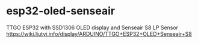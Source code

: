 # esp32-oled-senseair
TTGO ESP32 with SSD1306 OLED display and Senseair S8 LP Sensor
https://wiki.liutyi.info/display/ARDUINO/TTGO+ESP32+OLED+Senseair+S8

